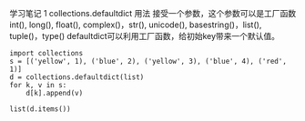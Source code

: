学习笔记
1 collections.defaultdict 用法
接受一个参数，这个参数可以是工厂函数int(), long(), float(), complex()，str(), unicode(), basestring()，list(), tuple()，type()
defaultdict可以利用工厂函数，给初始key带来一个默认值。	


	import collections
	s = [('yellow', 1), ('blue', 2), ('yellow', 3), ('blue', 4), ('red', 1)]
	d = collections.defaultdict(list)
	for k, v in s:
    	d[k].append(v)

	list(d.items())

